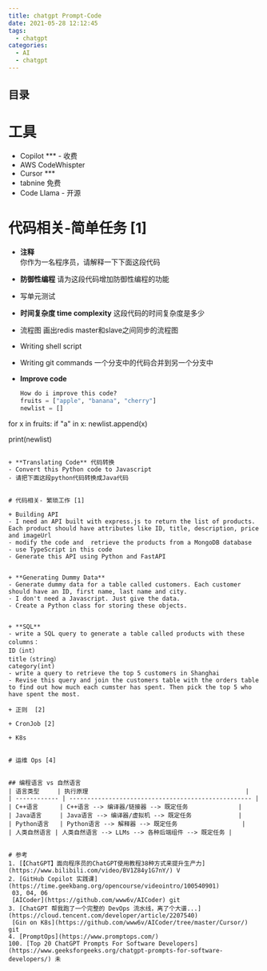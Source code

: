 ```yaml
---
title: chatgpt Prompt-Code
date: 2021-05-28 12:12:45
tags:
  - chatgpt
categories:
  - AI 
  - chatgpt
---
```


<p></p>
<!-- more -->



## 目录
<!-- toc -->


# 工具
+ Copilot *** - 收费
+ AWS CodeWhispter
+ Cursor ***
+ tabnine 免费
+ Code Llama  - 开源

# 代码相关-简单任务 [1]

+ **注释**  
   你作为一名程序员，请解释一下下面这段代码
   
+ **防御性编程** 
   请为这段代码增加防御性编程的功能

+ 写单元测试 

+ **时间复杂度  time complexity**
   这段代码的时间复杂度是多少
   
+ 流程图 
   画出redis master和slave之间同步的流程图
   
+ Writing shell script

+ Writing git commands
  一个分支中的代码合并到另一个分支中
  
+ **Improve code**
  ``` Python
  How do i improve this code?
  fruits = ["apple", "banana", "cherry"]
  newlist = []

for x in fruits:
  if "a" in x:
    newlist.append(x)

print(newlist)
  ```
  
+ **Translating Code** 代码转换
  - Convert this Python code to Javascript    
  - 请把下面这段python代码转换成Java代码 
  

# 代码相关- 繁琐工作 [1]

+ Building API
  - I need an API built with express.js to return the list of products. Each product should have attributes like ID, title, description, price and imageUrl
  - modify the code and  retrieve the products from a MongoDB database
  - use TypeScript in this code
  - Generate this API using Python and FastAPI


+ **Generating Dummy Data**
  - Generate dummy data for a table called customers. Each customer should have an ID, first name, last name and city.
  - I don't need a Javascript. Just give the data.
  - Create a Python class for storing these objects.


+ **SQL**
  - write a SQL query to generate a table called products with these columns：
ID（int）
title（string）
category(int)
  - write a query to retrieve the top 5 customers in Shanghai
  - Revise this query and join the customers table with the orders table to find out how much each cumster has spent. Then pick the top 5 who have spent the most.

+ 正则  [2]

+ CronJob [2]

+ K8s


# 运维 Ops [4]


## 编程语言 vs 自然语言
| 语言类型     | 执行原理                                            |
| ------------ | --------------------------------------------------- |
| C++语言      | C++语言 --> 编译器/链接器 --> 既定任务              |
| Java语言     | Java语言 --> 编译器/虚拟机 --> 既定任务             |
| Python语言   | Python语言 --> 解释器 --> 既定任务                  |
| 人类自然语言 | 人类自然语言 --> LLMs --> 各种后端组件 --> 既定任务 |


# 参考   
1. [【ChatGPT】面向程序员的ChatGPT使用教程38种方式来提升生产力](https://www.bilibili.com/video/BV1Z84y1G7nY/) V
2. [GitHub Copilot 实践课](https://time.geekbang.org/opencourse/videointro/100540901) 
   03, 04, 06
   [AICoder](https://github.com/www6v/AICoder) git
3. [ChatGPT 帮我跑了一个完整的 DevOps 流水线，离了个大谱...](https://cloud.tencent.com/developer/article/2207540)
   [Gin on K8s](https://github.com/www6v/AICoder/tree/master/Cursor/) git
4. [PromptOps](https://www.promptops.com/)    
100. [Top 20 ChatGPT Prompts For Software Developers](https://www.geeksforgeeks.org/chatgpt-prompts-for-software-developers/) 未



  ```



